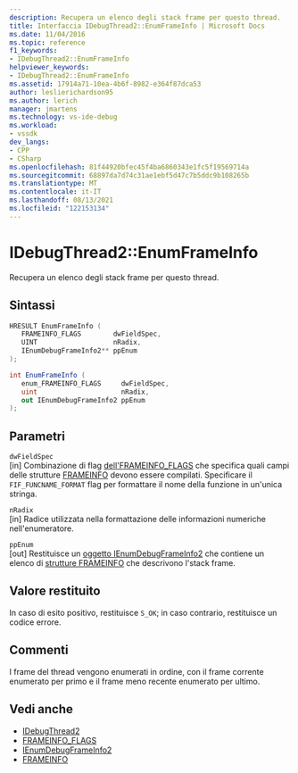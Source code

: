 ```yaml
---
description: Recupera un elenco degli stack frame per questo thread.
title: Interfaccia IDebugThread2::EnumFrameInfo | Microsoft Docs
ms.date: 11/04/2016
ms.topic: reference
f1_keywords:
- IDebugThread2::EnumFrameInfo
helpviewer_keywords:
- IDebugThread2::EnumFrameInfo
ms.assetid: 17914a71-10ea-4b6f-8982-e364f87dca53
author: leslierichardson95
ms.author: lerich
manager: jmartens
ms.technology: vs-ide-debug
ms.workload:
- vssdk
dev_langs:
- CPP
- CSharp
ms.openlocfilehash: 81f44920bfec45f4ba6860343e1fc5f19569714a
ms.sourcegitcommit: 68897da7d74c31ae1ebf5d47c7b5ddc9b108265b
ms.translationtype: MT
ms.contentlocale: it-IT
ms.lasthandoff: 08/13/2021
ms.locfileid: "122153134"
---
```

# <a name="idebugthread2enumframeinfo"></a>IDebugThread2::EnumFrameInfo
Recupera un elenco degli stack frame per questo thread.

## <a name="syntax"></a>Sintassi

```cpp
HRESULT EnumFrameInfo ( 
   FRAMEINFO_FLAGS        dwFieldSpec,
   UINT                   nRadix,
   IEnumDebugFrameInfo2** ppEnum
);
```

```csharp
int EnumFrameInfo ( 
   enum_FRAMEINFO_FLAGS     dwFieldSpec,
   uint                     nRadix,
   out IEnumDebugFrameInfo2 ppEnum
);
```

## <a name="parameters"></a>Parametri
`dwFieldSpec`\
[in] Combinazione di flag [dell'FRAMEINFO_FLAGS](../../../extensibility/debugger/reference/frameinfo-flags.md) che specifica quali campi delle strutture [FRAMEINFO](../../../extensibility/debugger/reference/frameinfo.md) devono essere compilati. Specificare il `FIF_FUNCNAME_FORMAT` flag per formattare il nome della funzione in un'unica stringa.

`nRadix`\
[in] Radice utilizzata nella formattazione delle informazioni numeriche nell'enumeratore.

`ppEnum`\
[out] Restituisce un [oggetto IEnumDebugFrameInfo2](../../../extensibility/debugger/reference/ienumdebugframeinfo2.md) che contiene un elenco di [strutture FRAMEINFO](../../../extensibility/debugger/reference/frameinfo.md) che descrivono l'stack frame.

## <a name="return-value"></a>Valore restituito
 In caso di esito positivo, restituisce `S_OK`; in caso contrario, restituisce un codice errore.

## <a name="remarks"></a>Commenti
 I frame del thread vengono enumerati in ordine, con il frame corrente enumerato per primo e il frame meno recente enumerato per ultimo.

## <a name="see-also"></a>Vedi anche
- [IDebugThread2](../../../extensibility/debugger/reference/idebugthread2.md)
- [FRAMEINFO_FLAGS](../../../extensibility/debugger/reference/frameinfo-flags.md)
- [IEnumDebugFrameInfo2](../../../extensibility/debugger/reference/ienumdebugframeinfo2.md)
- [FRAMEINFO](../../../extensibility/debugger/reference/frameinfo.md)
